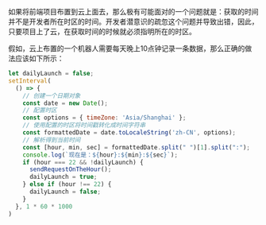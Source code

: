 如果将前端项目布置到云上面去，那么极有可能面对的一个问题就是：获取的时间并不是开发者所在时区的时间。开发者潜意识的疏忽这个问题并导致出错，因此，只要项目上了云，在获取时间的时候就必须指明所在的时区。

假如，云上布置的一个机器人需要每天晚上10点钟记录一条数据，那么正确的做法应该如下所示：
```js
let dailyLaunch = false;
setInterval(
  () => {
    // 创建一个日期对象
    const date = new Date();
    // 配置时区
    const options = { timeZone: 'Asia/Shanghai' };
    // 使用配置的时区将时间戳转化成时间字符串
    const formattedDate = date.toLocaleString('zh-CN', options);
    // 解析得到当前时间
    const [hour, min, sec] = formattedDate.split(" ")[1].split(":");
    console.log(`现在是：${hour}:${min}:${sec}`);
    if (hour === 22 && !dailyLaunch) {
      sendRequestOnTheHour();
      dailyLaunch = true;
    } else if (hour !== 22) {
      dailyLaunch = false;
    }
  }, 1 * 60 * 1000
)
```